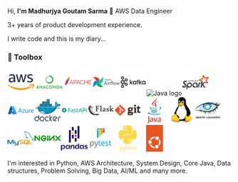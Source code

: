 Hi, **I'm Madhurjya Goutam Sarma** :wave:
AWS Data Engineer

3+ years of product development experience. 

I write code and this is my diary...

### 🧰 Toolbox


<img src="https://github.com/devicons/devicon/blob/master/icons/amazonwebservices/amazonwebservices-original-wordmark.svg" alt="aws logo" width="60" height="60"> <img src="https://github.com/devicons/devicon/blob/master/icons/anaconda/anaconda-original-wordmark.svg" alt="Anaconda logo" width="60" height="60">  <img src="https://github.com/devicons/devicon/blob/master/icons/apache/apache-original-wordmark.svg" alt="Typescript logo" width="60" height="60"> <img src="https://github.com/devicons/devicon/blob/master/icons/apacheairflow/apacheairflow-original-wordmark.svg" alt="Airflow logo" width="60" height="60"><img src="https://github.com/devicons/devicon/blob/master/icons/apachekafka/apachekafka-original-wordmark.svg" alt="Kafka logo" width="60" height="60"><img src="https://www.vectorlogo.zone/logos/java/java-icon.svg" alt="Java logo" width="60" height="60"><img src="https://github.com/devicons/devicon/blob/master/icons/apachespark/apachespark-original-wordmark.svg" alt="Javascript logo" width="60" height="60"><img src="https://github.com/devicons/devicon/blob/master/icons/azure/azure-original-wordmark.svg" alt="Azure logo" width="60" height="60"><img src="https://github.com/devicons/devicon/blob/master/icons/docker/docker-original-wordmark.svg" alt="Docker logo" width="60" height="60"><img src="https://github.com/devicons/devicon/blob/master/icons/fastapi/fastapi-plain-wordmark.svg" alt="FastAPIr logo" width="60" height="60"><img src="https://github.com/devicons/devicon/blob/master/icons/flask/flask-original-wordmark.svg" alt="Flask logo" width="60" height="60"><img src="https://github.com/devicons/devicon/blob/master/icons/git/git-original-wordmark.svg" alt="Git logo" width="60" height="60"><img src="https://github.com/devicons/devicon/blob/master/icons/java/java-original-wordmark.svg" alt="Git logo" width="60" height="60"><img src="https://github.com/devicons/devicon/blob/master/icons/linux/linux-original.svg" alt="Git logo" width="60" height="60"><img src="https://github.com/devicons/devicon/blob/master/icons/cassandra/cassandra-original-wordmark.svg" alt="Git logo" width="60" height="60"><img src="https://github.com/devicons/devicon/blob/master/icons/mysql/mysql-original-wordmark.svg" alt="Git logo" width="60" height="60"><img src="https://github.com/devicons/devicon/blob/master/icons/nginx/nginx-original.svg" alt="Git logo" width="60" height="60"><img src="https://github.com/devicons/devicon/blob/master/icons/pandas/pandas-original-wordmark.svg" alt="Git logo" width="60" height="60"><img src="https://github.com/devicons/devicon/blob/master/icons/pytest/pytest-original-wordmark.svg" alt="Git logo" width="60" height="60"><img src="https://github.com/devicons/devicon/blob/master/icons/python/python-plain-wordmark.svg" alt="Git logo" width="60" height="60"><img src="https://github.com/devicons/devicon/blob/master/icons/ubuntu/ubuntu-original.svg" alt="Git logo" width="60" height="60">



I'm interested in Python, AWS Architecture, System Design, Core Java, Data structures, Problem Solving, Big Data, AI/ML and many more.

